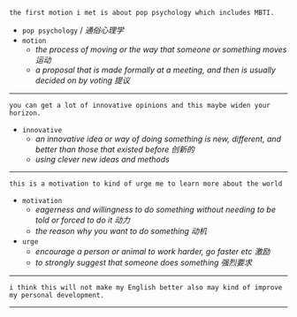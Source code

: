 ```
the first motion i met is about pop psychology which includes MBTI. 
```
- `pop psychology` /  *通俗心理学*
- `motion` 
	- *the process of moving or the way that someone or something moves 运动*
	- *a proposal that is made formally at a meeting, and then is usually decided on by voting 提议*
---


```
you can get a lot of innovative opinions and this maybe widen your horizon.
```
- `innovative` 
	- *an innovative idea or way of doing something is new, different, and better than those that existed before 创新的*
	- *using clever new ideas and methods*
---


```
this is a motivation to kind of urge me to learn more about the world
```
- `motivation` 
	- *eagerness and willingness to do something without needing to be told or forced to do it 动力*
	- *the reason why you want to do something 动机*
- `urge`
	- *encourage a person or animal to work harder, go faster etc 激励*
	- *to strongly suggest that someone does something 强烈要求*
---


```
i think this will not make my English better also may kind of improve my personal development.
```
---
